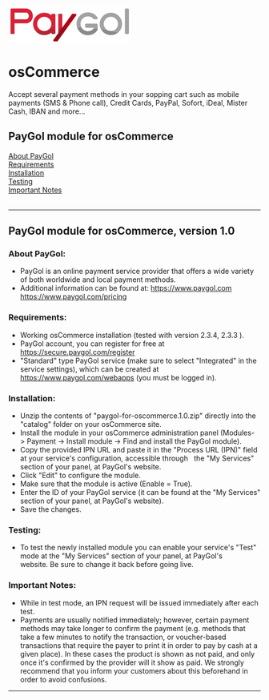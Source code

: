<img src="paygol_logo.png" alt="PayGol - osCommerce" /><br>


# osCommerce
Accept several payment methods in your sopping cart such as mobile payments (SMS &amp; Phone call), Credit Cards, PayPal, Sofort, iDeal, Mister Cash, IBAN and more...

## PayGol module for osCommerce <br>
[About PayGol](#about-paygol) <br>
[Requirements](#requirements) <br>
[Installation](#installation) <br>
[Testing](#testing) <br>
[Important Notes](#important-notes) <br><br>

---

## PayGol module for osCommerce, version 1.0

### About PayGol:

- PayGol is an online payment service provider that offers a wide variety of both worldwide and local payment methods.
- Additional information can be found at:
  https://www.paygol.com  <br>
  https://www.paygol.com/pricing
    

### Requirements:

- Working osCommerce installation (tested with version 2.3.4, 2.3.3 ).
- PayGol account, you can register for free at https://secure.paygol.com/register
- "Standard" type PayGol service (make sure to select "Integrated" in the service settings), which can be created at 
   https://www.paygol.com/webapps (you must be logged in).
  
  
### Installation:

- Unzip the contents of "paygol-for-oscommerce.1.0.zip" directly into the "catalog" folder on your osCommerce site.
- Install the module in your osCommerce administration panel (Modules- > Payment -> Install module -> Find and install the PayGol module). 
- Copy the provided IPN URL and paste it in the "Process URL (IPN)" field at your service's configuration, accessible through
  the "My Services" section of your panel, at PayGol's website.
- Click "Edit" to configure the module.
- Make sure that the module is active (Enable = True).
- Enter the ID of your PayGol service (it can be found at the "My Services" section of your panel, at PayGol's website).
- Save the changes.

	

### Testing:

- To test the newly installed module you can enable your service's "Test" mode at the "My Services" section of your panel, 
  at PayGol's website. Be sure to change it back before going live.

 
### Important Notes:

- While in test mode, an IPN request will be issued immediately after each test.
- Payments are usually notified immediately; however, certain payment methods may take longer to confirm the payment 
  (e.g. methods that take a few minutes to notify the transaction, or voucher-based transactions that require the payer 
  to print it in order to pay by cash at a given place). In these cases the product is shown as not paid, and only 
  once it's confirmed by the provider will it show as paid. We strongly recommend that you inform your customers about this 
  beforehand in order to avoid confusions.
	

---
<br>

